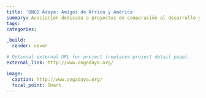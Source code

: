 ```yaml
---
title: 'ONGD Adaya: Amigos de África y América'
summary: Asociación dedicada a proyectos de cooperación al desarrollo y sensibilización social. 
tags:
categories:

_build:
  render: never 

# Optional external URL for project (replaces project detail page).
external_link: http://www.ongadaya.org/

image:
  caption: http://www.ongadaya.org/
  focal_point: Smart
---
```


